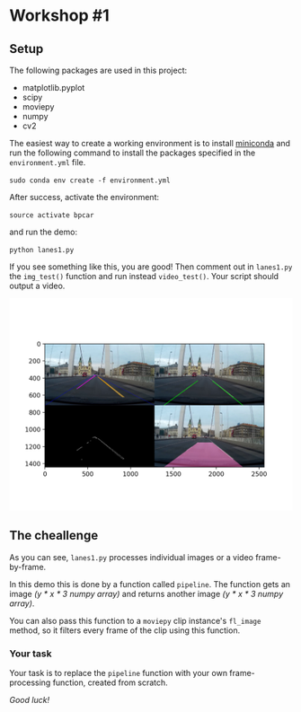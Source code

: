 # Workshop #1


## Setup

The following packages are used in this project:

* matplotlib.pyplot
* scipy
* moviepy
* numpy
* cv2

The easiest way to create a working environment is to install [miniconda](https://conda.io/miniconda.html) and run the following command to install the packages specified in the `environment.yml` file.

`sudo conda env create -f environment.yml`

After success, activate the environment:

`source activate bpcar`	

and run the demo:

`python lanes1.py`

If you see something like this, you are good!
Then comment out in `lanes1.py` the `img_test()` function and run instead `video_test()`. Your script should output a video.

![output](output1.png)

## The cheallenge

As you can see, `lanes1.py` processes individual images or a video frame-by-frame.

In this demo this is done by a function called `pipeline`. The function gets an image _(y * x * 3 numpy array)_ and returns another image _(y * x * 3 numpy array)_.

You can also pass this function to a `moviepy` clip instance's `fl_image` method, so it filters every frame of the clip using this function.

### Your task

Your task is to replace the `pipeline` function with your own frame-processing function, created from scratch.

*Good luck!*

